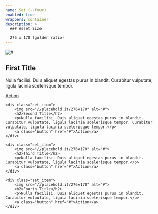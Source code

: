 ```yaml
---
name: Set (--four)
enabled: true
wrappers: container
description: >
  ### Asset Size

  276 x 170 (golden ratio)
---
```


<div class="set set--four">
    <div class="set_item">
        <img src="//placehold.it/276x170" alt="#">
        <h2>First Title</h2>
        <p>Nulla facilisi. Duis aliquet egestas purus in blandit. Curabitur vulputate, ligula lacinia scelerisque tempor.</p>
        <a class="button" href="#">Action</a>
    </div>

    <div class="set_item">
        <img src="//placehold.it/276x170" alt="#">
        <h2>Second Title</h2>
        <p>Nulla facilisi. Duis aliquet egestas purus in blandit. Curabitur vulputate, ligula lacinia scelerisque tempor. Curabitur vulputate, ligula lacinia scelerisque tempor.</p>
        <a class="button" href="#">Action</a>
    </div>

    <div class="set_item">
        <img src="//placehold.it/276x170" alt="#">
        <h2>Third Title</h2>
        <p>Nulla facilisi. Duis aliquet egestas purus in blandit. Curabitur vulputate, ligula lacinia scelerisque tempor.</p>
        <a class="button" href="#">Action</a>
    </div>

    <div class="set_item">
        <img src="//placehold.it/276x170" alt="#">
        <h2>Fourth Title</h2>
        <p>Nulla facilisi. Duis aliquet egestas purus in blandit. Curabitur vulputate, ligula lacinia scelerisque tempor.</p>
        <a class="button" href="#">Action</a>
    </div>
</div>
